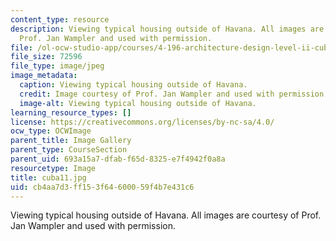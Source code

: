 ```yaml
---
content_type: resource
description: Viewing typical housing outside of Havana. All images are courtesy of
  Prof. Jan Wampler and used with permission.
file: /ol-ocw-studio-app/courses/4-196-architecture-design-level-ii-cuba-studio-spring-2004/cb4aa7d3ff153f64600059f4b7e431c6_cuba11.jpg
file_size: 72596
file_type: image/jpeg
image_metadata:
  caption: Viewing typical housing outside of Havana.
  credit: Image courtesy of Prof. Jan Wampler and used with permission.
  image-alt: Viewing typical housing outside of Havana.
learning_resource_types: []
license: https://creativecommons.org/licenses/by-nc-sa/4.0/
ocw_type: OCWImage
parent_title: Image Gallery
parent_type: CourseSection
parent_uid: 693a15a7-dfab-f65d-8325-e7f4942f0a8a
resourcetype: Image
title: cuba11.jpg
uid: cb4aa7d3-ff15-3f64-6000-59f4b7e431c6
---
```

Viewing typical housing outside of Havana. All images are courtesy of Prof. Jan Wampler and used with permission.